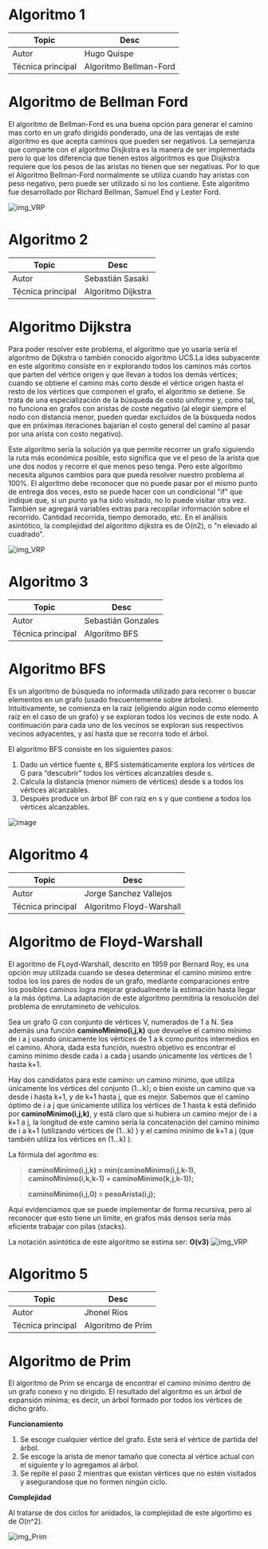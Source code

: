 # Algoritmo 1

Topic | Desc
-|-
Autor | Hugo Quispe
Técnica principal | Algoritmo Bellman-Ford

# Algoritmo de Bellman Ford

El algoritmo de Bellman-Ford es una buena opción para generar el camino mas corto en un grafo dirigido ponderado, una de las ventajas de este algoritmo es que acepta caminos que pueden ser negativos. La semejanza que comparte con el algoritmo Disjkstra es la manera de ser implementada pero lo que los diferencia que tienen estos algoritmos es que Disjkstra requiere que los pesos de las aristas no tienen que ser negativas. Por lo que el Algoritmo Bellman-Ford normalmente se utiliza cuando hay aristas con peso negativo, pero puede ser utilizado si no los contiene. Este algoritmo fue desarrollado por Richard Bellman, Samuel End y Lester Ford.

![img_VRP](https://media.geeksforgeeks.org/wp-content/uploads/bellmanford2.png)

# Algoritmo 2

Topic | Desc
-|-
Autor | Sebastián Sasaki
Técnica principal | Algoritmo Dijkstra

# Algoritmo Dijkstra

Para poder resolver este problema, el algoritmo que yo usaría sería el algoritmo de Dijkstra o también conocido algoritmo UCS.La idea subyacente en este algoritmo consiste en ir explorando todos los caminos más cortos que parten del vértice origen y que llevan a todos los demás vértices; cuando se obtiene el camino más corto desde el vértice origen hasta el resto de los vértices que componen el grafo, el algoritmo se detiene. Se trata de una especialización de la búsqueda de costo uniforme y, como tal, no funciona en grafos con aristas de coste negativo (al elegir siempre el nodo con distancia menor, pueden quedar excluidos de la búsqueda nodos que en próximas iteraciones bajarían el costo general del camino al pasar por una arista con costo negativo).

Este algoritmo sería la solución ya que permite recorrer un grafo siguiendo la ruta más económica posible, esto significa que ve el peso de la arista que une dos nodos y recorre el que menos peso tenga. Pero este algoritmo necesita algunos cambios para que pueda resolver nuestro problema al 100%. El algoritmo debe reconocer que no puede pasar por el mismo punto de entrega dos veces, esto se puede hacer con un condicional "if" que indique que, si un punto ya ha sido visitado, no lo puede visitar otra vez. También se agregará variables extras para recopilar información sobre el recorrido. Cantidad recorrida, tiempo demorado, etc.
En el análisis asintótico, la complejidad del algoritmo dijkstra es de O(n2), o "n elevado al cuadrado".

![img_VRP](https://4.bp.blogspot.com/-pRAitO3ivd4/U58qJJh_4JI/AAAAAAAAAWY/Wfxr7s-_u64/s1600/Incanato+dijsktra+recorrido.JPG)

# Algoritmo 3

Topic | Desc
-|-
Autor | Sebastián Gonzales
Técnica principal | Algoritmo BFS

# Algoritmo BFS

Es un algoritmo de búsqueda no informada utilizado para recorrer o buscar elementos en un grafo (usado frecuentemente sobre árboles). Intuitivamente, se comienza en la raíz (eligiendo algún nodo como elemento raíz en el caso de un grafo) y se exploran todos los vecinos de este nodo. A continuación para cada uno de los vecinos se exploran sus respectivos vecinos adyacentes, y así hasta que se recorra todo el árbol.

El algoritmo BFS consiste en los siguientes pasos:

1) Dado un vértice fuente s, BFS sistemáticamente explora los vértices de G para “descubrir” todos los vértices alcanzables desde s.
2) Calcula la distancia (menor número de vértices) desde s a todos los vértices alcanzables.
3) Después produce un árbol BF con raíz en s y que contiene a todos los vértices alcanzables.

![image](https://user-images.githubusercontent.com/67605232/142799598-86886259-68f6-4355-a44d-79b98f41b3e3.png)



# Algoritmo 4

Topic | Desc
-|-
Autor | Jorge Sanchez Vallejos
Técnica principal | Algoritmo Floyd-Warshall

# Algoritmo de Floyd-Warshall

El agoritmo de FLoyd-Warshall, descrito en 1959 por Bernard Roy, es una opción muy utilizada cuando se desea determinar el camino mínimo entre todos los los pares de nodos de un grafo, mediante comparaciones entre los posibles caminos logra mejorar gradualmente la estimación hasta llegar a la más óptima. La adaptación de este algoritmo permitiría la resolución del problema de enrutamineto de vehículos. 

Sea un grafo G con conjunto de vértices V, numerados de 1 a N. Sea además una función **caminoMinimo(i,j,k)** que devuelve el camino mínimo de i a j usando únicamente los vértices de 1 a k como puntos intermedios en el camino. Ahora, dada esta función, nuestro objetivo es encontrar el camino mínimo desde cada i a cada j usando únicamente los vértices de 1 hasta k+1.

Hay dos candidatos para este camino: un camino mínimo, que utiliza únicamente los vértices del conjunto (1...k); o bien existe un camino que va desde i hasta k+1, y de k+1 hasta j, que es mejor. Sabemos que el camino óptimo de i a j que únicamente utiliza los vértices de 1 hasta k está definido por **caminoMinimo(i,j,k)**, y está claro que si hubiera un camino mejor de i a k+1 a j, la longitud de este camino sería la concatenación del camino mínimo de i a k+1 (utilizando vértices de  (1...k) ) y el camino mínimo de k+1 a j (que también utiliza los vértices en  (1...k) ).

La fórmula del agoritmo es:

>**caminoMinimo(i,j,k) = min(caminoMinimo(i,j,k-1), caminoMinimo(i,k,k-1) + caminoMinimo(k,j,k-1));**

>**caminoMinimo(i,j,0) = pesoArista(i,j);**

Aquí evidenciamos que se puede implementar de forma recursiva, pero al reconocer que esto tiene un límite, en grafos más densos sería más eficiente trabajar con pilas (stacks).

La notación asintótica de este algoritmo se estima ser: **O(v3)**
![img_VRP](http://2.bp.blogspot.com/-zNImYywGBWw/VkVDmgna0rI/AAAAAAAAAMw/laDiXGr2HUI/s1600/Sin%2Bt%25C3%25ADtulo.png)

# Algoritmo 5

Topic | Desc
-|-
Autor | Jhonel Rios
Técnica principal | Algoritmo de Prim

# Algoritmo de Prim

El algoritmo de Prim se encarga de encontrar el camino mínimo dentro de un grafo conexo y no dirigido. El resultado del algoritmo es un árbol de expansión mínima; es decir, un árbol formado por todos los vértices de dicho gráfo.

**Funcionamiento**

1. Se escoge cualquier vértice del grafo. Este será el vértice de partida del árbol.
2. Se escoge la arista de menor tamaño que conecta al vértice actual con el siguiente y lo agregamos al árbol.
3. Se repite el paso 2 mientras que existan vértices que no estén visitados y asegurandose que no formen ningún ciclo.

**Complejidad**

Al tratarse de dos ciclos for anidados, la complejidad de este algortimo es de O(n^2).

![img_Prim](https://cmop17.files.wordpress.com/2009/08/prim.png?w=600)
